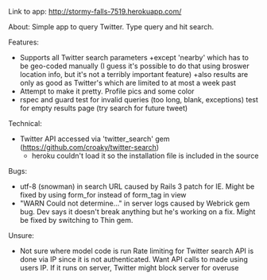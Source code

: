Link to app:
  http://stormy-falls-7519.herokuapp.com/

About:
  Simple app to query Twitter. Type query and hit search.


Features:
- Supports all Twitter search parameters
  +except 'nearby' which has to be geo-coded manually (I guess it's possible to do that using broswer location info, but it's not a terribly important feature)
  +also results are only as good as Twitter's which are limited to at most a week past
- Attempt to make it pretty. Profile pics and some color
- rspec and guard
  test for invalid queries (too long, blank, exceptions)
  test for empty results page (try search for future tweet)


Technical:
- Twitter API accessed via 
  'twitter_search' gem (https://github.com/croaky/twitter-search)
  + heroku couldn't load it so the installation file is included in the source


Bugs:
- utf-8 (snowman) in search URL
  caused by Rails 3 patch for IE. Might be fixed by using form_for instead of form_tag in view
- "WARN Could not determine..." in server logs
  caused by Webrick gem bug. Dev says it doesn't break anything but he's working on a fix. Might be fixed by switching to Thin gem.


Unsure:
- Not sure where model code is run
  Rate limiting for Twitter search API is done via IP since it is not authenticated. Want API calls to made using users IP. If it runs on server, Twitter might block server for overuse